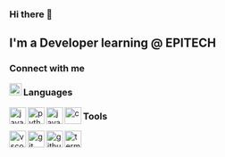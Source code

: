 ### Hi there 👋

## I'm a Developer learning @ EPITECH

### Connect with me

[<img align="left" alt="linkedin | LinkedIn" width="22px" src="https://simpleicons.org/icons/linkedin.svg" />][linkedin]

### Languages

[<img align="left" alt="javascript" width="30px" src="https://simpleicons.org/icons/javascript.svg" />][javascript]
[<img align="left" alt="python" width="30px" src="https://simpleicons.org/icons/python.svg" />][python]
[<img align="left" alt="java" width="30px" src="https://simpleicons.org/icons/java.svg" />][java]
[<img align="left" alt="c" width="30px" src="https://simpleicons.org/icons/c.svg" />][c]

### Tools

[<img align="left" alt="vscode" width="30px" src="https://simpleicons.org/icons/visualstudiocode.svg" />][vscode]
[<img align="left" alt="git" width="30px" src="https://simpleicons.org/icons/git.svg" />][git]
[<img align="left" alt="github" width="30px" src="https://simpleicons.org/icons/github.svg" />][github]
[<img align="left" alt="terminal" width="30px" src="https://simpleicons.org/icons/gnubash.svg" />][terminal]



[linkedin]: https://www.linkedin.com/in/clovis-sargenton-callard-52819a1b8/

[javascript]: https://www.javascript.com/
[python]: https://www.python.org/
[java]: https://www.java.com/
[c]: https://en.cppreference.com/w/c

[vscode]: https://code.visualstudio.com/
[git]: https://git-scm.com/
[github]: https://github.com/
[terminal]: https://www.linux.org/
